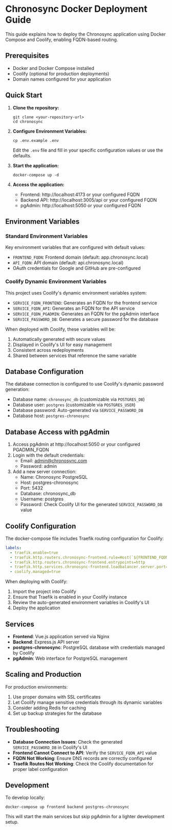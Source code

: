 # Chronosync Docker Deployment Guide

This guide explains how to deploy the Chronosync application using Docker Compose and Coolify, enabling FQDN-based routing.

## Prerequisites

- Docker and Docker Compose installed
- Coolify (optional for production deployments)
- Domain names configured for your application

## Quick Start

1. **Clone the repository:**
   ```
   git clone <your-repository-url>
   cd chronosync
   ```

2. **Configure Environment Variables:**
   ```
   cp .env.example .env
   ```
   Edit the `.env` file and fill in your specific configuration values or use the defaults.

3. **Start the application:**
   ```
   docker-compose up -d
   ```

4. **Access the application:**
   - Frontend: http://localhost:4173 or your configured FQDN
   - Backend API: http://localhost:3005/api or your configured FQDN
   - pgAdmin: http://localhost:5050 or your configured FQDN

## Environment Variables

### Standard Environment Variables

Key environment variables that are configured with default values:

- `FRONTEND_FQDN`: Frontend domain (default: app.chronosync.local)
- `API_FQDN`: API domain (default: api.chronosync.local)
- OAuth credentials for Google and GitHub are pre-configured

### Coolify Dynamic Environment Variables

This project uses Coolify's dynamic environment variables system:

- `SERVICE_FQDN_FRONTEND`: Generates an FQDN for the frontend service
- `SERVICE_FQDN_API`: Generates an FQDN for the API service
- `SERVICE_FQDN_PGADMIN`: Generates an FQDN for the pgAdmin interface
- `SERVICE_PASSWORD_DB`: Generates a secure password for the database

When deployed with Coolify, these variables will be:
1. Automatically generated with secure values
2. Displayed in Coolify's UI for easy management
3. Consistent across redeployments
4. Shared between services that reference the same variable

## Database Configuration

The database connection is configured to use Coolify's dynamic password generation:

- Database name: `chronosync_db` (customizable via `POSTGRES_DB`)
- Database user: `postgres` (customizable via `POSTGRES_USER`)
- Database password: Auto-generated via `SERVICE_PASSWORD_DB`
- Database host: `postgres-chronosync`

## Database Access with pgAdmin

1. Access pgAdmin at http://localhost:5050 or your configured PGADMIN_FQDN
2. Login with the default credentials:
   - Email: admin@chronosync.com
   - Password: admin
3. Add a new server connection:
   - Name: Chronosync PostgreSQL
   - Host: postgres-chronosync
   - Port: 5432
   - Database: chronosync_db
   - Username: postgres
   - Password: Check Coolify UI for the generated `SERVICE_PASSWORD_DB` value

## Coolify Configuration

The docker-compose file includes Traefik routing configuration for Coolify:

```yaml
labels:
  - traefik.enable=true
  - traefik.http.routers.chronosync-frontend.rule=Host(`${FRONTEND_FQDN:-app.chronosync.local}`)
  - traefik.http.routers.chronosync-frontend.entrypoints=http
  - traefik.http.services.chronosync-frontend.loadbalancer.server.port=80
  - coolify.managed=true
```

When deploying with Coolify:

1. Import the project into Coolify
2. Ensure that Traefik is enabled in your Coolify instance
3. Review the auto-generated environment variables in Coolify's UI
4. Deploy the application

## Services

- **Frontend**: Vue.js application served via Nginx
- **Backend**: Express.js API server
- **postgres-chronosync**: PostgreSQL database with credentials managed by Coolify
- **pgAdmin**: Web interface for PostgreSQL management

## Scaling and Production

For production environments:

1. Use proper domains with SSL certificates
2. Let Coolify manage sensitive credentials through its dynamic variables
3. Consider adding Redis for caching
4. Set up backup strategies for the database

## Troubleshooting

- **Database Connection Issues**: Check the generated `SERVICE_PASSWORD_DB` in Coolify's UI
- **Frontend Cannot Connect to API**: Verify the `SERVICE_FQDN_API` value
- **FQDN Not Working**: Ensure DNS records are correctly configured
- **Traefik Routes Not Working**: Check the Coolify documentation for proper label configuration

## Development

To develop locally:

```
docker-compose up frontend backend postgres-chronosync
```

This will start the main services but skip pgAdmin for a lighter development setup. 